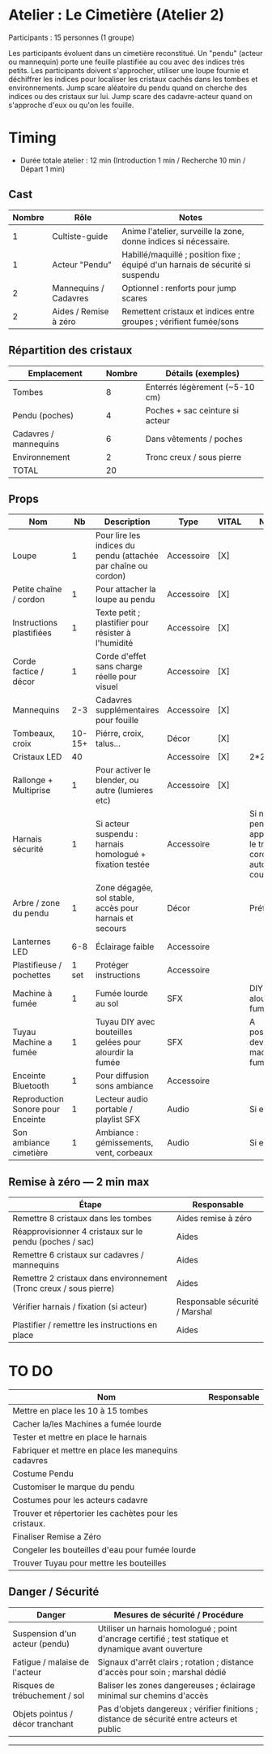 # Atelier : Le Cimetière (Atelier 2)

Participants : 15 personnes (1 groupe)

Les participants évoluent dans un cimetière reconstitué. Un "pendu" (acteur ou mannequin) porte une feuille plastifiée au cou avec des indices très petits. Les participants doivent s'approcher, utiliser une loupe fournie et déchiffrer les indices pour localiser les cristaux cachés dans les tombes et environnements.
Jump scare aléatoire du pendu quand on cherche des indices ou des cristaux sur lui.
Jump scare des cadavre-acteur quand on s'approche d'eux ou qu'on les fouille.

# Timing

- Durée totale atelier : 12 min (Introduction 1 min / Recherche 10 min / Départ 1 min)

## Cast

| Nombre | Rôle                  | Notes                                                                          |
| ------ | --------------------- | ------------------------------------------------------------------------------ |
| 1      | Cultiste-guide        | Anime l'atelier, surveille la zone, donne indices si nécessaire.               |
| 1      | Acteur "Pendu"        | Habillé/maquillé ; position fixe ; équipé d'un harnais de sécurité si suspendu |
| 2      | Mannequins / Cadavres | Optionnel : renforts pour jump scares                                          |
| 2      | Aides / Remise à zéro | Remettent cristaux et indices entre groupes ; vérifient fumée/sons             |

## Répartition des cristaux

| Emplacement           | Nombre | Détails (exemples)              |
| --------------------- | ------ | ------------------------------- |
| Tombes                | 8      | Enterrés légèrement (~5-10 cm)  |
| Pendu (poches)        | 4      | Poches + sac ceinture si acteur |
| Cadavres / mannequins | 6      | Dans vêtements / poches         |
| Environnement         | 2      | Tronc creux / sous pierre       |
| TOTAL                 | 20     |                                 |

## Props

| Nom                               | Nb     | Description                                                    | Type       | VITAL | Notes                                                   |
| --------------------------------- | ------ | -------------------------------------------------------------- | ---------- | ----- | ------------------------------------------------------- |
| Loupe                             | 1      | Pour lire les indices du pendu (attachée par chaîne ou cordon) | Accessoire | [X]   |                                                         |
| Petite chaîne / cordon            | 1      | Pour attacher la loupe au pendu                                | Accessoire | [X]   |                                                         |
| Instructions plastifiées          | 1      | Texte petit ; plastifier pour résister à l'humidité            | Accessoire | [X]   |                                                         |
| Corde factice / décor             | 1      | Corde d'effet sans charge réelle pour visuel                   | Accessoire | [X]   |                                                         |
| Mannequins                        | 2-3    | Cadavres supplémentaires pour fouille                          | Accessoire | [X]   |                                                         |
| Tombeaux, croix                   | 10-15+ | Piérre, croix, talus...                                        | Décor      | [X]   |                                                         |
| Cristaux LED                      | 40     |                                                                | Accessoire | [X]   | 2*20                                                    |
| Rallonge + Multiprise             | 1      | Pour activer le blender, ou autre (lumieres etc)               | Accessoire | [X]   |                                                         |
| Harnais sécurité                  | 1      | Si acteur suspendu : harnais homologué + fixation testée       | Accessoire |       | Si non pendu, appuyé sur le tronc, corde autour du coup |
| Arbre / zone du pendu             | 1      | Zone dégagée, sol stable, accès pour harnais et secours        | Décor      |       | Préférable                                              |
| Lanternes LED                     | 6-8    | Éclairage faible                                               | Accessoire |       |                                                         |
| Plastifieuse / pochettes          | 1 set  | Protéger instructions                                          | Accessoire |       |                                                         |
| Machine à fumée                   | 1      | Fumée lourde au sol                                            | SFX        |       | DIY pour alourdir la fumée                              |
| Tuyau Machine a fumée             | 1      | Tuyau DIY avec bouteilles gelées pour alourdir la fumée        | SFX        |       | A positionner devant la machine a fumée                 |
| Enceinte Bluetooth                | 1      | Pour diffusion sons ambiance                                   | Accessoire |       |                                                         |
| Reproduction Sonore pour Enceinte | 1      | Lecteur audio portable / playlist SFX                          | Audio      |       | Si enceinte                                             |
| Son ambiance cimetière            | 1      | Ambiance : gémissements, vent, corbeaux                        | Audio      |       | Si enceinte                                             |


## Remise à zéro — 2 min max

| Étape                                                              | Responsable                    |
| ------------------------------------------------------------------ | ------------------------------ |
| Remettre 8 cristaux dans les tombes                                | Aides remise à zéro            |
| Réapprovisionner 4 cristaux sur le pendu (poches / sac)            | Aides                          |
| Remettre 6 cristaux sur cadavres / mannequins                      | Aides                          |
| Remettre 2 cristaux dans environnement (Tronc creux / sous pierre) | Aides                          |
| Vérifier harnais / fixation (si acteur)                            | Responsable sécurité / Marshal |
| Plastifier / remettre les instructions en place                    | Aides                          |
# TO DO
| Nom                                                    | Responsable |
| ------------------------------------------------------ | ----------- |
| Mettre en place les  10 à 15 tombes                    |             |
| Cacher la/les Machines a fumée lourde                  |             |
| Tester et mettre en place le harnais                   |             |
| Fabriquer et mettre en place les manequins cadavres    |             |
| Costume Pendu                                          |             |
| Customiser le marque du pendu                          |             |
| Costumes pour les acteurs cadavre                      |             |
| Trouver et répertorier les cachètes pour les cristaux. |             |
| Finaliser Remise a Zéro                                |             |
| Congeler les bouteilles d'eau pour fumée lourde        |             |
| Trouver Tuyau pour mettre les bouteilles               |             |


## Danger / Sécurité

| Danger                           | Mesures de sécurité / Procédure                                                                       |
| -------------------------------- | ----------------------------------------------------------------------------------------------------- |
| Suspension d'un acteur (pendu)   | Utiliser un harnais homologué ; point d'ancrage certifié ; test statique et dynamique avant ouverture |
| Fatigue / malaise de l'acteur    | Signaux d'arrêt clairs ; rotation ; distance d'accès pour soin ; marshal dédié                        |
| Risques de trébuchement / sol    | Baliser les zones dangereuses ; éclairage minimal sur chemins d'accès                                 |
| Objets pointus / décor tranchant | Pas d'objets dangereux ; vérifier finitions ; distance de sécurité entre acteurs et public            |

---

